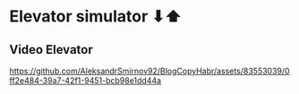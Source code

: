 # Elevator simulator &#11015;&#11014;
## Video Elevator 
https://github.com/AleksandrSmirnov92/BlogCopyHabr/assets/83553039/0ff2e484-39a7-42f1-9451-bcb98e1dd44a
